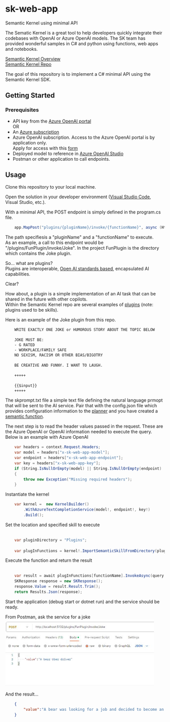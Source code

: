 # sk-web-app
Semantic Kernel using minimal API

The Sematic Kernel is a great tool to help developers quickly integrate their codebases with OpenAI or Azure OpenAI models.  The SK team has provided wonderful samples in C# and python using functions, web apps and notebooks.  

[Semantic Kernel Overview](https://learn.microsoft.com/en-us/semantic-kernel/overview/)   
[Semantic Kernel Repo](https://github.com/microsoft/semantic-kernel)


The goal of this repository is to implement a C# minimal API using the Semantic Kernel SDK. 

## Getting Started

### Prerequisites
  
* API key from the [Azure OpenAI portal](https://learn.microsoft.com/en-us/azure/cognitive-services/openai/how-to/create-resource?pivots=web-portal#create-a-resource)   
OR
* An [Azure subscription](https://azure.microsoft.com/free/)
* Azure OpenAI subscription.  Access to the Azure OpenAI portal is by application only.  
Apply for access with this [form](https://aka.ms/oai/access?azure-portal=true)  
* Deployed model to reference in [Azure OpenAI Studio](https://learn.microsoft.com/en-us/azure/cognitive-services/openai/how-to/create-resource?pivots=web-portal#deploy-a-model)   
* Postman or other application to call endpoints.

## Usage

Clone this repository to your local machine.

Open the solution in your developer environment ([Visual Studio Code](https://code.visualstudio.com/), Visual Studio, etc.).

With a minimal API, the POST endpoint is simply defined in the program.cs file.
```C#
    app.MapPost("plugins/{pluginName}/invoke/{functionName}", async (HttpContext context, Query query, string pluginName, string functionName) =>
```   
The path specifiesis a "pluginName" and a "functionName" to execute.   
As an example, a call to this endpoint would be "/plugins/FunPlugin/invoke/Joke".  In the project FunPlugin is the directory which contains the Joke plugin.   

So... what are plugins?   
Plugins are interoperable, [Open AI standards based](https://platform.openai.com/docs/plugins/getting-started/), encapsulated AI capabilities.

Clear?   

How about, a plugin is a simple implementation of an AI task that can be shared in the future with other copilots.   
Within the Semantic Kernel repo are several examples of [plugins](https://github.com/microsoft/semantic-kernel/tree/main/samples/skills) (note: plugins used to be skills).   

Here is an example of the Joke plugin from this repo.
```Text
    WRITE EXACTLY ONE JOKE or HUMOROUS STORY ABOUT THE TOPIC BELOW

    JOKE MUST BE:
    - G RATED
    - WORKPLACE/FAMILY SAFE
    NO SEXISM, RACISM OR OTHER BIAS/BIGOTRY

    BE CREATIVE AND FUNNY. I WANT TO LAUGH.

    +++++

    {{$input}}
    +++++
```

The skprompt.txt file a simple text file defining the natural language prmopt that will be sent to the AI service.   Pair that with the config.json file which provides configuration information to the [planner](https://learn.microsoft.com/en-us/semantic-kernel/ai-orchestration/planner?tabs=Csharp) and you have created a [semantic function](https://learn.microsoft.com/en-us/semantic-kernel/ai-orchestration/semantic-functions?tabs=Csharp).   

The next step is to read the header values passed in the request.  These are the Azure OpenAI or OpenAI information needed to execute the query.  Below is an example with Azure OpenAI
```C#
    var headers = context.Request.Headers;
    var model = headers["x-sk-web-app-model"];
    var endpoint = headers["x-sk-web-app-endpoint"];
    var key = headers["x-sk-web-app-key"];
    if (String.IsNullOrEmpty(model) || String.IsNullOrEmpty(endpoint) || String.IsNullOrEmpty(key))
    {
        throw new Exception("Missing required headers");
    }
```   
Instantiate the kernel 
```C#
    var kernel =  new KernelBuilder()
        .WithAzureTextCompletionService(model!, endpoint!, key!)
        .Build();
```   

Set the location and specified skill to execute   
```C#

    var pluginDirectory = "Plugins";

    var plugInFunctions = kernel!.ImportSemanticSkillFromDirectory(pluginDirectory, pluginName);
```   

Execute the function and return the result
```C#

    var result = await plugInFunctions[functionName].InvokeAsync(query.Value);
    SKResponse response = new SKResponse();
    response.Value = result.Result.Trim();
    return Results.Json(response);
```   
Start the application (debug start or dotnet run) and the service should be ready.   

From Postman, ask the service for a joke   
![inital post](images/postman1.jpg)   

And the result...   
```JSON
    {
        "value":"A bear was looking for a job and decided to become an Uber driver. He was a great driver and always got five-star reviews from his passengers. One day, a passenger asked him why he was so good at his job. The bear replied, \"It's simple, I just follow the bear necessities of life!\""
    }
```




